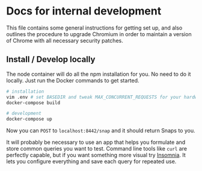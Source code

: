 # Docs for internal development

This file contains some general instructions for getting set up, and also outlines the procedure to upgrade Chromium in order to maintain a version of Chrome with all necessary security patches.

## Install / Develop locally

The node container will do all the npm installation for you. No need to do it locally. Just run the Docker commands to get started.

```bash
# installation
vim .env # set BASEDIR and tweak MAX_CONCURRENT_REQUESTS for your hardware
docker-compose build

# development
docker-compose up
```

Now you can `POST` to `localhost:8442/snap` and it should return Snaps to you.

It will probably be necessary to use an app that helps you formulate and store common queries you want to test. Command line tools like `curl` are perfectly capable, but if you want something more visual try [Insomnia](https://insomnia.rest/). It lets you configure everything and save each query for repeated use.
